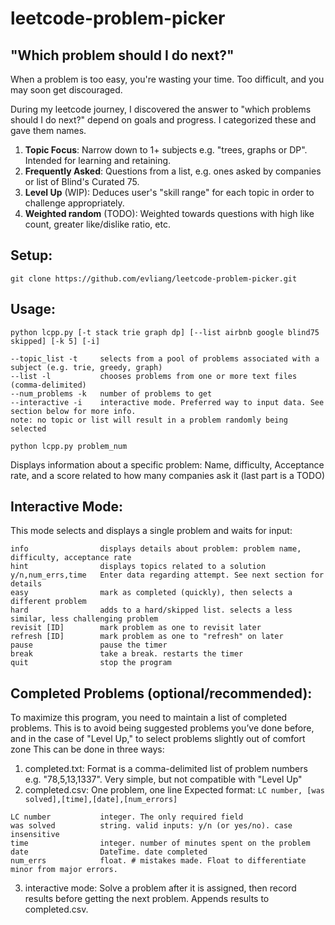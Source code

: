 # leetcode-problem-picker

## "Which problem should I do next?"

When a problem is too easy, you're wasting your time. Too difficult, and you may soon get discouraged.

During my leetcode journey, I discovered the answer to "which problems should I do next?" depend on goals and progress. I categorized these and gave them names.
1. **Topic Focus**: Narrow down to 1+ subjects e.g. "trees, graphs or DP". Intended for learning and retaining.
2. **Frequently Asked**: Questions from a list, e.g. ones asked by companies or list of Blind's Curated 75.
3. **Level Up** (WIP): Deduces user's "skill range" for each topic in order to challenge appropriately.
4. **Weighted random** (TODO): Weighted towards questions with high like count, greater like/dislike ratio, etc.

## Setup:
```git clone https://github.com/evliang/leetcode-problem-picker.git```

## Usage:
```python lcpp.py [-t stack trie graph dp] [--list airbnb google blind75 skipped] [-k 5] [-i]```

```
--topic_list -t     selects from a pool of problems associated with a subject (e.g. trie, greedy, graph)
--list -l           chooses problems from one or more text files (comma-delimited)
--num_problems -k   number of problems to get
--interactive -i    interactive mode. Preferred way to input data. See section below for more info.
note: no topic or list will result in a problem randomly being selected
```

```python lcpp.py problem_num```

Displays information about a specific problem: Name, difficulty, Acceptance rate, and a score related to how many companies ask it (last part is a TODO)

## Interactive Mode:
This mode selects and displays a single problem and waits for input:

```
info                displays details about problem: problem name, difficulty, acceptance rate
hint                displays topics related to a solution
y/n,num_errs,time   Enter data regarding attempt. See next section for details
easy                mark as completed (quickly), then selects a different problem
hard                adds to a hard/skipped list. selects a less similar, less challenging problem
revisit [ID]        mark problem as one to revisit later
refresh [ID]        mark problem as one to "refresh" on later
pause               pause the timer
break               take a break. restarts the timer
quit                stop the program
```

## Completed Problems (optional/recommended):
To maximize this program, you need to maintain a list of completed problems. This is to avoid being suggested problems you’ve done before, and in the case of "Level Up," to select problems slightly out of comfort zone
This can be done in three ways:
1. completed.txt: Format is a comma-delimited list of problem numbers e.g. "78,5,13,1337". Very simple, but not compatible with "Level Up"
2. completed.csv: One problem, one line
Expected format: ```LC number, [was solved],[time],[date],[num_errors]```
```
LC number           integer. The only required field
was solved          string. valid inputs: y/n (or yes/no). case insensitive
time                integer. number of minutes spent on the problem
date                DateTime. date completed
num_errs            float. # mistakes made. Float to differentiate minor from major errors.
```
3. interactive mode: Solve a problem after it is assigned, then record results before getting the next problem. Appends results to completed.csv.
